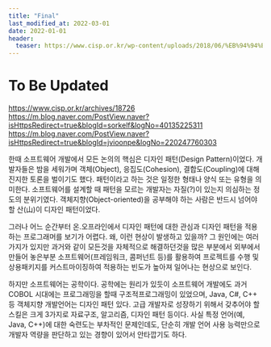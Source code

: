 ```yaml
---
title: "Final"
last_modified_at: 2022-03-01
date: 2022-01-01
header:
  teaser: https://www.cisp.or.kr/wp-content/uploads/2018/06/%EB%94%94%EC%9E%90%EC%9D%B8%ED%8C%A8%ED%84%B4.png
---
```


# To Be Updated

https://www.cisp.or.kr/archives/18726
https://m.blog.naver.com/PostView.naver?isHttpsRedirect=true&blogId=sorkelf&logNo=40135225311
https://m.blog.naver.com/PostView.naver?isHttpsRedirect=true&blogId=jvioonpe&logNo=220247760303

한때 소프트웨어 개발에서 모든 논의의 핵심은 디자인 패턴(Design Pattern)이었다. 개발자들은 밤을 세워가며 객체(Object), 응집도(Cohesion), 결합도(Coupling)에 대해 진지한 토론을 벌이기도 했다. 패턴이라고 하는 것은 일정한 형태나 양식 또는 유형을 의미한다. 소프트웨어를 설계할 때 패턴을 모르는 개발자는 자질(?)이 있는지 의심하는 정도의 분위기였다. 객체지향(Object-oriented)을 공부해야 하는 사람은 반드시 넘어야 할 산(山)이 디자인 패턴이었다.

그러나 어느 순간부터 온.오프라인에서 디자인 패턴에 대한 관심과 디자인 패턴을 적용하는 프로그래머를 보기가 어렵다. 왜, 이런 현상이 발생하고 있을까? 그 원인에는 여러가지가 있지만 과거와 같이 모든것을 자체적으로 해결하던것을 많은 부분에서 외부에서 만들어 놓은부분 소프트웨어(프레임워크, 콤퍼넌트 등)를 활용하여 프로젝트를 수행 및 상용패키지를 커스트마이징하여 적용하는 빈도가 높아져 일어나는 현상으로 보인다.

하지만 소프트웨어는 공학이다. 공학에는 원리가 있듯이 소프트웨어 개발에도 과거 COBOL 시대에는 프로그래밍을 할때 구조적프로그래밍이 있었으며, Java, C#, C++ 등 객체지향 개발언어는 디자인 패턴 있다. 고급 개발자로 성장하기 위해서 갖추어야 할 스킬은 크게 3가지로 자료구조, 알고리즘, 디자인 패턴 등이다. 사실 특정 언어(예, Java, C++)에 대한 숙련도는 부차적인 문제인데도, 단순히 개발 언어 사용 능력만으로 개발자 역량을 판단하고 있는 경향이 있어서 안타깝기도 하다.

